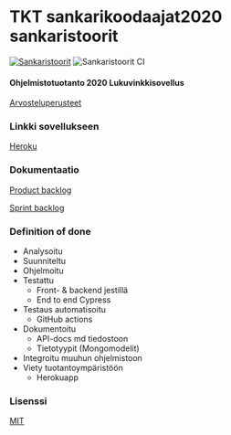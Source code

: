 # TKT sankarikoodaajat2020 sankaristoorit

[![Sankaristoorit](https://img.shields.io/endpoint?url=https://dashboard.cypress.io/badge/detailed/y82e1k/master&style=flat-square&logo=cypress)](https://dashboard.cypress.io/projects/y82e1k/runs)
![Sankaristoorit CI](https://github.com/tkt-sankarikoodaajat-2020/sankaristoorit/workflows/Sankaristoorit%20CI/badge.svg)

#### Ohjelmistotuotanto 2020 Lukuvinkkisovellus

[Arvosteluperusteet](https://ohjelmistotuotanto-hy.github.io/miniprojektin_arvosteluperusteet/#ensimm%C3%A4isen-sprintin-arvosteluperusteet)

### Linkki sovellukseen

[Heroku](https://sankaristoorit-ui.herokuapp.com)

### Dokumentaatio

[Product backlog](https://github.com/orgs/tkt-sankarikoodaajat-2020/projects/1)

[Sprint backlog](https://docs.google.com/spreadsheets/d/1XHkVHsNIfFh-ZUfvJjNrcE5VKZ5A0BrEdDQVfQZq4Wc/edit#gid=1226522510)

### Definition of done

* Analysoitu
* Suunniteltu
* Ohjelmoitu
* Testattu
  * Front- & backend jestillä
  * End to end Cypress
* Testaus automatisoitu
  * GitHub actions
* Dokumentoitu
  * API-docs md tiedostoon
  * Tietotyypit (Mongomodelit)
* Integroitu muuhun ohjelmistoon
* Viety tuotantoympäristöön
  * Herokuapp

### Lisenssi

[MIT](https://github.com/tkt-sankarikoodaajat-2020/sankaristoorit/LICENCE.md)